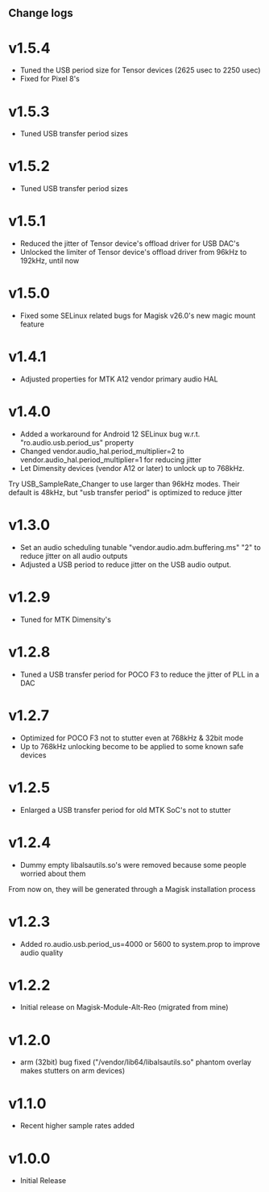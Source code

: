 ## Change logs

# v1.5.4
* Tuned the USB period size for Tensor devices (2625 usec to 2250 usec)
* Fixed for Pixel 8's

# v1.5.3
* Tuned USB transfer period sizes

# v1.5.2
* Tuned USB transfer period sizes

# v1.5.1
* Reduced the jitter of Tensor device's offload driver for USB DAC's
* Unlocked the limiter of Tensor device's offload driver from 96kHz to 192kHz, until now

# v1.5.0
* Fixed some SELinux related bugs for Magisk v26.0's new magic mount feature

# v1.4.1
* Adjusted properties for MTK A12 vendor primary audio HAL

# v1.4.0
* Added a workaround for Android 12 SELinux bug w.r.t. "ro.audio.usb.period_us" property
* Changed vendor.audio_hal.period_multiplier=2 to vendor.audio_hal.period_multiplier=1 for reducing jitter
* Let Dimensity devices (vendor A12 or later) to unlock up to 768kHz. 

Try USB_SampleRate_Changer to use larger than 96kHz modes. Their default is 48kHz, but "usb transfer period" is optimized to reduce jitter

# v1.3.0
* Set an audio scheduling tunable "vendor.audio.adm.buffering.ms" "2" to reduce jitter on all audio outputs
* Adjusted a USB period to reduce jitter on the USB audio output.

# v1.2.9
* Tuned for MTK Dimensity's

# v1.2.8
* Tuned a USB transfer period for POCO F3 to reduce the jitter of PLL in a DAC

# v1.2.7
* Optimized for POCO F3 not to stutter even at 768kHz & 32bit mode
* Up to 768kHz unlocking become to be applied to some known safe devices

# v1.2.5
* Enlarged a USB transfer period for old MTK SoC's not to stutter

# v1.2.4
* Dummy empty libalsautils.so's were removed because some people worried about them

From now on, they will be generated through a Magisk installation process

# v1.2.3
* Added ro.audio.usb.period_us=4000 or 5600 to system.prop to improve audio quality

# v1.2.2
* Initial release on Magisk-Module-Alt-Reo (migrated from mine)

# v1.2.0
* arm (32bit) bug fixed ("/vendor/lib64/libalsautils.so" phantom overlay makes stutters on arm devices)

# v1.1.0
* Recent higher sample rates added

# v1.0.0
* Initial Release

##
